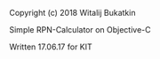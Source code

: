 Copyright (c) 2018 Witalij Bukatkin

Simple RPN-Calculator on Objective-C

Written 17.06.17 for KIT 
